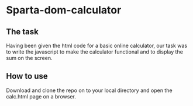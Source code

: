 # Sparta-dom-calculator


## The task

Having been given the html code for a basic online calculator, our task was to write the javascript to make the calculator functional and to display the sum on the screen.

## How to use

Download and clone the repo on to your local directory and open the calc.html page on a browser.
